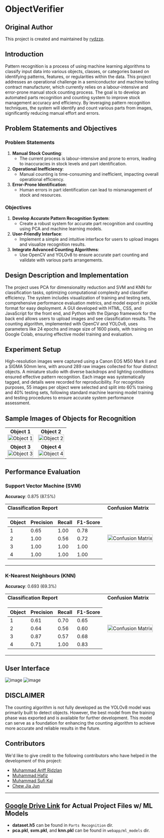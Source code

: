 # ObjectVerifier


## Original Author

This project is created and maintained by [rydzze](https://github.com/rydzze).


## Introduction

Pattern recognition is a process of using machine learning algorithms to classify input data into various objects, classes, or categories based on identifying patterns, features, or regularities within the data. This project addresses an operational challenge in a semiconductor and machine tooling contract manufacturer, which currently relies on a labour-intensive and error-prone manual stock counting process. The goal is to develop an automated parts recognition and counting system to improve stock management accuracy and efficiency. By leveraging pattern recognition techniques, the system will identify and count various parts from images, significantly reducing manual effort and errors.


## Problem Statements and Objectives

### Problem Statements
1. **Manual Stock Counting**:
   - The current process is labour-intensive and prone to errors, leading to inaccuracies in stock levels and part identification.
2. **Operational Inefficiency**:
   - Manual counting is time-consuming and inefficient, impacting overall operational efficiency.
3. **Error-Prone Identification**:
   - Human errors in part identification can lead to mismanagement of stock and resources.


### Objectives
1. **Develop Accurate Pattern Recognition System**:
   - Create a robust system for accurate part recognition and counting using PCA and machine learning models.
2. **User-Friendly Interface**:
   - Implement a simple and intuitive interface for users to upload images and visualize recognition results.
3. **Integrate Advanced Counting Algorithms**:
   - Use OpenCV and YOLOv8 to ensure accurate part counting and validate with various parts arrangements.


## Design Description and Implementation

The project uses PCA for dimensionality reduction and SVM and KNN for classification tasks, optimizing computational complexity and classifier efficiency. The system includes visualization of training and testing sets, comprehensive performance evaluation metrics, and model export in pickle format for easy deployment. A GUI developed with HTML, CSS, and JavaScript for the front end, and Python with the Django framework for the back end allows users to upload images and see classification results. The counting algorithm, implemented with OpenCV and YOLOv8, uses parameters like 24 epochs and image size of 1600 pixels, with training on Google Colab, ensuring effective model training and evaluation.


## Experiment Setup

High-resolution images were captured using a Canon EOS M50 Mark II and a SIGMA 50mm lens, with around 289 raw images collected for four distinct objects. A miniature studio with diverse backdrops and lighting conditions ensured effective pattern recognition. Each image was systematically tagged, and details were recorded for reproducibility. For recognition purposes, 55 images per object were selected and split into 60% training and 40% testing sets, following standard machine learning model training and testing procedures to ensure accurate system performance assessment.


## Sample Images of Objects for Recognition

<table>
  <tr>
    <td style="text-align: center;">
      <strong>Object 1</strong><br>
      <img src="https://github.com/rydzze/ObjectVerifier/assets/86187059/da4ab698-586b-41f9-80b3-61ee22007798" alt="Object 1" style="width: 100%;">
    </td>
    <td style="text-align: center;">
      <strong>Object 2</strong><br>
      <img src="https://github.com/rydzze/ObjectVerifier/assets/86187059/cd5db498-9209-48e7-854f-0a2bad09d22a" alt="Object 2" style="width: 100%;">
    </td>
  </tr>
  <tr>
    <td style="text-align: center;">
      <strong>Object 3</strong><br>
      <img src="https://github.com/rydzze/ObjectVerifier/assets/86187059/255e2b8b-b532-42b9-9db9-5a4a1858b179" alt="Object 3" style="width: 100%;">
    </td>
    <td style="text-align: center;">
      <strong>Object 4</strong><br>
      <img src="https://github.com/rydzze/ObjectVerifier/assets/86187059/d8d85de2-15f5-4e29-9a69-0ce6087011fe" alt="Object 4" style="width: 100%;">
    </td>
  </tr>
</table>


## Performance Evaluation

### Support Vector Machine (SVM)
**Accuracy**: 0.875 (87.5%)

<table>
  <head>
    <td><strong>Classification Report</strong></td>
    <td><strong>Confusion Matrix</strong></td>
  </head>
  <tr>
    <td>
      <table>
        <thead>
          <tr>
            <th>Object</th>
            <th>Precision</th>
            <th>Recall</th>
            <th>F1-Score</th>
          </tr>
        </thead>
        <tbody>
          <tr>
            <td>1</td>
            <td>0.65</td>
            <td>1.00</td>
            <td>0.78</td>
          </tr>
          <tr>
            <td>2</td>
            <td>1.00</td>
            <td>0.56</td>
            <td>0.72</td>
          </tr>
          <tr>
            <td>3</td>
            <td>1.00</td>
            <td>1.00</td>
            <td>1.00</td>
          </tr>
          <tr>
            <td>4</td>
            <td>1.00</td>
            <td>1.00</td>
            <td>1.00</td>
          </tr>
        </tbody>
      </table>
    </td>
    <td style="text-align: center;">
      <img src="https://github.com/rydzze/ObjectVerifier/assets/86187059/77007959-b833-4db9-a75a-17e958be7418" alt="Confusion Matrix" style="width: 100%;">
    </td>
  </tr>
</table>

### K-Nearest Neighbours (KNN)
**Accuracy**: 0.693 (69.3%)

<table>
  <head>
    <td><strong>Classification Report</strong></td>
    <td><strong>Confusion Matrix</strong></td>
  </head>
  <tr>
    <td>
      <table>
        <thead>
          <tr>
            <th>Object</th>
            <th>Precision</th>
            <th>Recall</th>
            <th>F1-Score</th>
          </tr>
        </thead>
        <tbody>
          <tr>
            <td>1</td>
            <td>0.61</td>
            <td>0.70</td>
            <td>0.65</td>
          </tr>
          <tr>
            <td>2</td>
            <td>0.64</td>
            <td>0.56</td>
            <td>0.60</td>
          </tr>
          <tr>
            <td>3</td>
            <td>0.87</td>
            <td>0.57</td>
            <td>0.68</td>
          </tr>
          <tr>
            <td>4</td>
            <td>0.71</td>
            <td>1.00</td>
            <td>0.83</td>
          </tr>
        </tbody>
      </table>
    </td>
    <td style="text-align: center;">
      <img src="https://github.com/rydzze/ObjectVerifier/assets/86187059/c1e936dc-9d03-49be-b8de-1b77848f0850" alt="Confusion Matrix" style="width: 100%;">
    </td>
  </tr>
</table>


## User Interface

![image](https://github.com/rydzze/ObjectVerifier/assets/86187059/7eab54eb-04dc-435e-80de-559b13fb92b8)
![image](https://github.com/rydzze/ObjectVerifier/assets/86187059/ac1d676a-d979-408b-bbef-7f3c3fdd2265)


## DISCLAIMER

The counting algorithm is not fully developed as the YOLOv8 model was primarily built to detect objects. However, the best model from the training phase was exported and is available for further development. This model can serve as a foundation for enhancing the counting algorithm to achieve more accurate and reliable results in the future.


## Contributors

We'd like to give credit to the following contributors who have helped in the development of this project:

- [Muhammad Ariff Ridzlan](https://github.com/rydzze)
- [Muhammad Hafiz](https://github.com/IbnAsmuni)
- [Muhammad Sufi Kai](https://github.com/juniechuu)
- [Chew Jia Jun](https://github.com/JiaJun-Chew)


---

## [Google Drive Link](https://drive.google.com/drive/folders/1n7XPssmnlnPYAvxD96D1TJIbkQQjsiEm?usp=sharing) for Actual Project Files w/ ML Models
- **dataset.h5** can be found in `Parts Recognition` dir. 
- **pca.pkl**, **svm.pkl**, and **knn.pkl** can be found in `webapp/ml_models` dir.
